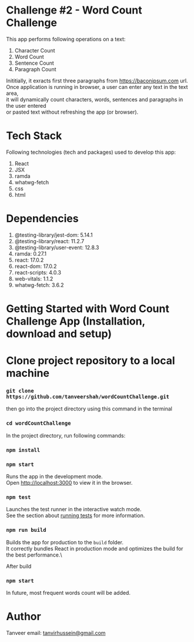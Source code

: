 # Challenge #2 - Word Count Challenge

This app performs following operations on a text:

1. Character Count
2. Word Count
3. Sentence Count
4. Paragraph Count

Inititially, it exracts first three paragraphs from https://baconipsum.com url.
Once application is running in browser, a user can enter any text in the text area,\
it will dynamically count characters, words, sentences and paragraphs in the user entered\
or pasted text without refreshing the app (or browser).

# Tech Stack

Following technologies (tech and packages) used to develop this app:

1. React
2. JSX
3. ramda
4. whatwg-fetch
5. css
6. html

# Dependencies

1. @testing-library/jest-dom: 5.14.1
2. @testing-library/react: 11.2.7
3. @testing-library/user-event: 12.8.3
4. ramda: 0.27.1
5. react: 17.0.2
6. react-dom: 17.0.2
7. react-scripts: 4.0.3
8. web-vitals: 1.1.2
9. whatwg-fetch: 3.6.2

# Getting Started with Word Count Challenge App (Installation, download and setup)

# Clone project repository to a local machine

### `git clone https://github.com/tanveershah/wordCountChallenge.git`

then go into the project directory using this command in the terminal

### `cd wordCountChallenge`

In the project directory, run following commands:

### `npm install`

### `npm start`

Runs the app in the development mode.\
Open [http://localhost:3000](http://localhost:3000) to view it in the browser.

### `npm test`

Launches the test runner in the interactive watch mode.\
See the section about [running tests](https://facebook.github.io/create-react-app/docs/running-tests) for more information.

### `npm run build`

Builds the app for production to the `build` folder.\
It correctly bundles React in production mode and optimizes the build for the best performance.\

After build

### `npm start`

In future, most frequent words count will be added.

# Author

Tanveer
email: tanvirhussein@gmail.com
